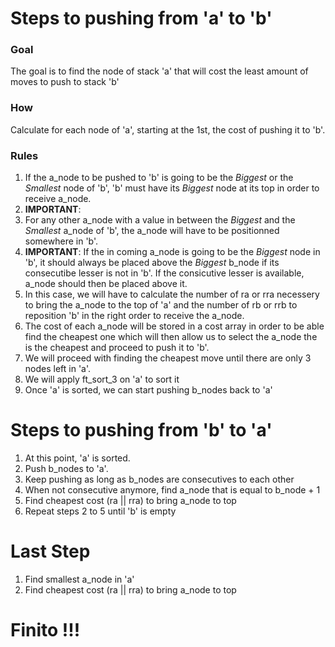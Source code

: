 # Steps to pushing from 'a' to 'b'

### Goal
The goal is to find the node of stack 'a' that will cost the least amount of moves to push to stack 'b'

### How
Calculate for each node of 'a', starting at the 1st, the cost of pushing it to 'b'.

### Rules
1. If the a_node to be pushed to 'b' is going to be the *Biggest* or the *Smallest* node of 'b', 'b' must have its *Biggest* node at its top in order to receive a_node.<br>
2. **IMPORTANT**: <br>
3. For any other a_node with a value in between the *Biggest* and the *Smallest* a_node of 'b', the a_node will have to be positionned somewhere in 'b'.<br>
4. **IMPORTANT**: If the in coming a_node is going to be the *Biggest* node in 'b', it should always be placed above the *Biggest* b_node if its consecutibe lesser is not in 'b'. If the consicutive lesser is available, a_node should then be placed above it. <br>
5. In this case, we will have to calculate the number of ra or rra necessery to bring the a_node to the top of 'a' and the number of rb or rrb to reposition 'b' in the right order to receive the a_node.<br>
6. The cost of each a_node will be stored in a cost array in order to be able find the cheapest one which will then allow us to select the a_node the is the cheapest and proceed to push it to 'b'.<br>
7. We will proceed with finding the cheapest move until there are only  3 nodes left in 'a'.<br>
8. We will apply ft_sort_3 on 'a' to sort it<br>
9. Once 'a' is sorted, we can start pushing b_nodes back to 'a'<br>

# Steps to pushing from 'b' to 'a'
1. At this point, 'a' is sorted.
2. Push b_nodes to 'a'.
3. Keep pushing as long as b_nodes are consecutives to each other
4. When not consecutive anymore, find a_node that is equal to b_node + 1
5. Find cheapest cost (ra || rra) to bring a_node to top
6. Repeat steps 2 to 5 until 'b' is empty

# Last Step
1. Find smallest a_node in 'a'
2. Find cheapest cost (ra || rra) to bring a_node to top

# Finito !!!